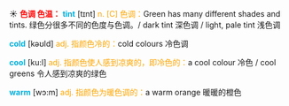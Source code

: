 ☀ <font color="red">**色调 色温：**</font>
<font color="sky blue">**tint**</font> [tɪnt]
<font color="orange">n. [C] 色调：</font>Green has many different shades and tints. 绿色分很多不同的色度与色调。/ dark tint 深色调 / light, pale tint 浅色调

<font color="sky blue">**cold**</font> [kəʊld] 
<font color="orange">adj. 指颜色冷的：</font>cold colours 冷色调

<font color="sky blue">**cool**</font> [ku:l] 
<font color="orange">adj. 指颜色使人感到凉爽的，即冷色的：</font>a cool colour 冷色 / cool greens 令人感到凉爽的绿色

<font color="sky blue">**warm**</font> [wɔ:m] 
<font color="orange">adj. 指颜色为暖色调的：</font>a warm orange 暖暖的橙色

